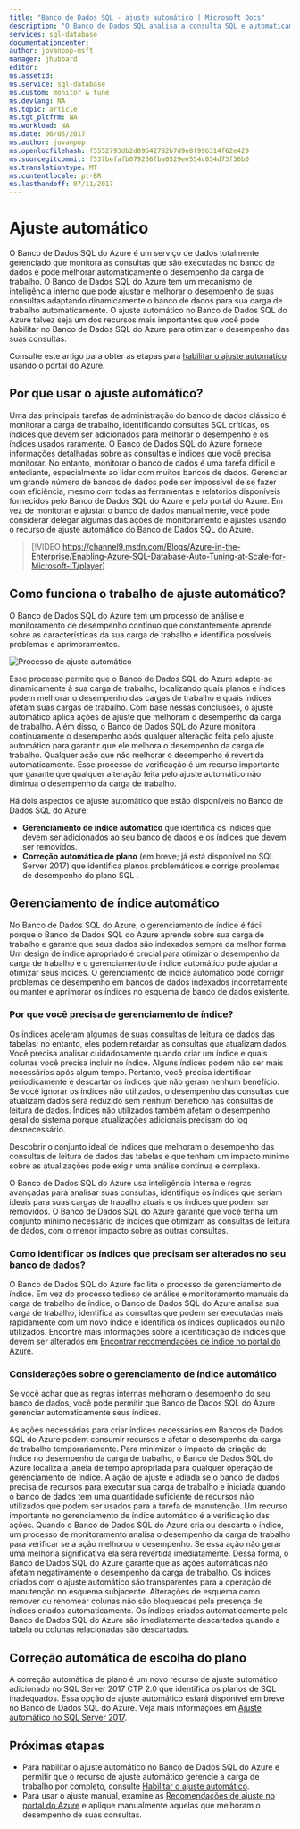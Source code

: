 ```yaml
---
title: "Banco de Dados SQL - ajuste automático | Microsoft Docs"
description: "O Banco de Dados SQL analisa a consulta SQL e automaticamente se adapta à carga de trabalho do usuário."
services: sql-database
documentationcenter: 
author: jovanpop-msft
manager: jhubbard
editor: 
ms.assetid: 
ms.service: sql-database
ms.custom: monitor & tune
ms.devlang: NA
ms.topic: article
ms.tgt_pltfrm: NA
ms.workload: NA
ms.date: 06/05/2017
ms.author: jovanpop
ms.openlocfilehash: f5552793db2d89542782b7d9e8f996314f62e429
ms.sourcegitcommit: f537befafb079256fba0529ee554c034d73f36b0
ms.translationtype: MT
ms.contentlocale: pt-BR
ms.lasthandoff: 07/11/2017
---
```

# <a name="automatic-tuning"></a>Ajuste automático

O Banco de Dados SQL do Azure é um serviço de dados totalmente gerenciado que monitora as consultas que são executadas no banco de dados e pode melhorar automaticamente o desempenho da carga de trabalho. O Banco de Dados SQL do Azure tem um mecanismo de inteligência interno que pode ajustar e melhorar o desempenho de suas consultas adaptando dinamicamente o banco de dados para sua carga de trabalho automaticamente. O ajuste automático no Banco de Dados SQL do Azure talvez seja um dos recursos mais importantes que você pode habilitar no Banco de Dados SQL do Azure para otimizar o desempenho das suas consultas.

Consulte este artigo para obter as etapas para [habilitar o ajuste automático](sql-database-automatic-tuning-enable.md) usando o portal do Azure.

## <a name="why-automatic-tuning"></a>Por que usar o ajuste automático?

Uma das principais tarefas de administração do banco de dados clássico é monitorar a carga de trabalho, identificando consultas SQL críticas, os índices que devem ser adicionados para melhorar o desempenho e os índices usados raramente. O Banco de Dados SQL do Azure fornece informações detalhadas sobre as consultas e índices que você precisa monitorar. No entanto, monitorar o banco de dados é uma tarefa difícil e entediante, especialmente ao lidar com muitos bancos de dados. Gerenciar um grande número de bancos de dados pode ser impossível de se fazer com eficiência, mesmo com todas as ferramentas e relatórios disponíveis fornecidos pelo Banco de Dados SQL do Azure e pelo portal do Azure. Em vez de monitorar e ajustar o banco de dados manualmente, você pode considerar delegar algumas das ações de monitoramento e ajustes usando o recurso de ajuste automático do Banco de Dados SQL do Azure. 


> [!VIDEO https://channel9.msdn.com/Blogs/Azure-in-the-Enterprise/Enabling-Azure-SQL-Database-Auto-Tuning-at-Scale-for-Microsoft-IT/player]
>

## <a name="how-does-automatic-tuning-work"></a>Como funciona o trabalho de ajuste automático?

O Banco de Dados SQL do Azure tem um processo de análise e monitoramento de desempenho contínuo que constantemente aprende sobre as características da sua carga de trabalho e identifica possíveis problemas e aprimoramentos.

![Processo de ajuste automático](./media/sql-database-automatic-tuning/tuning-process.png)

Esse processo permite que o Banco de Dados SQL do Azure adapte-se dinamicamente à sua carga de trabalho, localizando quais planos e índices podem melhorar o desempenho das cargas de trabalho e quais índices afetam suas cargas de trabalho. Com base nessas conclusões, o ajuste automático aplica ações de ajuste que melhoram o desempenho da carga de trabalho. Além disso, o Banco de Dados SQL do Azure monitora continuamente o desempenho após qualquer alteração feita pelo ajuste automático para garantir que ele melhora o desempenho da carga de trabalho. Qualquer ação que não melhorar o desempenho é revertida automaticamente. Esse processo de verificação é um recurso importante que garante que qualquer alteração feita pelo ajuste automático não diminua o desempenho da carga de trabalho.

Há dois aspectos de ajuste automático que estão disponíveis no Banco de Dados SQL do Azure:

 -  **Gerenciamento de índice automático** que identifica os índices que devem ser adicionados ao seu banco de dados e os índices que devem ser removidos.
 -  **Correção automática de plano** (em breve; já está disponível no SQL Server 2017) que identifica planos problemáticos e corrige problemas de desempenho do plano SQL .

## <a name="automatic-index-management"></a>Gerenciamento de índice automático

No Banco de Dados SQL do Azure, o gerenciamento de índice é fácil porque o Banco de Dados SQL do Azure aprende sobre sua carga de trabalho e garante que seus dados são indexados sempre da melhor forma. Um design de índice apropriado é crucial para otimizar o desempenho da carga de trabalho e o gerenciamento de índice automático pode ajudar a otimizar seus índices. O gerenciamento de índice automático pode corrigir problemas de desempenho em bancos de dados indexados incorretamente ou manter e aprimorar os índices no esquema de banco de dados existente. 

### <a name="why-do-you-need-index-management"></a>Por que você precisa de gerenciamento de índice?

Os índices aceleram algumas de suas consultas de leitura de dados das tabelas; no entanto, eles podem retardar as consultas que atualizam dados. Você precisa analisar cuidadosamente quando criar um índice e quais colunas você precisa incluir no índice. Alguns índices podem não ser mais necessários após algum tempo. Portanto, você precisa identificar periodicamente e descartar os índices que não geram nenhum benefício. Se você ignorar os índices não utilizados, o desempenho das consultas que atualizam dados será reduzido sem nenhum benefício nas consultas de leitura de dados. Índices não utilizados também afetam o desempenho geral do sistema porque atualizações adicionais precisam do log desnecessário.

Descobrir o conjunto ideal de índices que melhoram o desempenho das consultas de leitura de dados das tabelas e que tenham um impacto mínimo sobre as atualizações pode exigir uma análise contínua e complexa.

O Banco de Dados SQL do Azure usa inteligência interna e regras avançadas para analisar suas consultas, identifique os índices que seriam ideais para suas cargas de trabalho atuais e os índices que podem ser removidos. O Banco de Dados SQL do Azure garante que você tenha um conjunto mínimo necessário de índices que otimizam as consultas de leitura de dados, com o menor impacto sobre as outras consultas.

### <a name="how-to-identify-indexes-that-need-to-be-changed-in-your-database"></a>Como identificar os índices que precisam ser alterados no seu banco de dados?

O Banco de Dados SQL do Azure facilita o processo de gerenciamento de índice. Em vez do processo tedioso de análise e monitoramento manuais da carga de trabalho de índice, o Banco de Dados SQL do Azure analisa sua carga de trabalho, identifica as consultas que podem ser executadas mais rapidamente com um novo índice e identifica os índices duplicados ou não utilizados. Encontre mais informações sobre a identificação de índices que devem ser alterados em [Encontrar recomendações de índice no portal do Azure](sql-database-advisor-portal.md).

### <a name="automatic-index-management-considerations"></a>Considerações sobre o gerenciamento de índice automático

Se você achar que as regras internas melhoram o desempenho do seu banco de dados, você pode permitir que Banco de Dados SQL do Azure gerenciar automaticamente seus índices.

As ações necessárias para criar índices necessários em Bancos de Dados SQL do Azure podem consumir recursos e afetar o desempenho da carga de trabalho temporariamente. Para minimizar o impacto da criação de índice no desempenho da carga de trabalho, o Banco de Dados SQL do Azure localiza a janela de tempo apropriada para qualquer operação de gerenciamento de índice. A ação de ajuste é adiada se o banco de dados precisa de recursos para executar sua carga de trabalho e iniciada quando o banco de dados tem uma quantidade suficiente de recursos não utilizados que podem ser usados para a tarefa de manutenção. Um recurso importante no gerenciamento de índice automático é a verificação das ações. Quando o Banco de Dados SQL do Azure cria ou descarta o índice, um processo de monitoramento analisa o desempenho da carga de trabalho para verificar se a ação melhorou o desempenho. Se essa ação não gerar uma melhoria significativa ela será revertida imediatamente. Dessa forma, o Banco de Dados SQL do Azure garante que as ações automáticas não afetam negativamente o desempenho da carga de trabalho. Os índices criados com o ajuste automático são transparentes para a operação de manutenção no esquema subjacente. Alterações de esquema como remover ou renomear colunas não são bloqueadas pela presença de índices criados automaticamente. Os índices criados automaticamente pelo Banco de Dados SQL do Azure são imediatamente descartados quando a tabela ou colunas relacionadas são descartadas.

## <a name="automatic-plan-choice-correction"></a>Correção automática de escolha do plano

A correção automática de plano é um novo recurso de ajuste automático adicionado no SQL Server 2017 CTP 2.0 que identifica os planos de SQL inadequados. Essa opção de ajuste automático estará disponível em breve no Banco de Dados SQL do Azure. Veja mais informações em [Ajuste automático no SQL Server 2017](https://docs.microsoft.com/sql/relational-databases/automatic-tuning/automatic-tuning).

## <a name="next-steps"></a>Próximas etapas

- Para habilitar o ajuste automático no Banco de Dados SQL do Azure e permitir que o recurso de ajuste automático gerencie a carga de trabalho por completo, consulte [Habilitar o ajuste automático](sql-database-automatic-tuning-enable.md).
- Para usar o ajuste manual, examine as [Recomendações de ajuste no portal do Azure](sql-database-advisor-portal.md) e aplique manualmente aquelas que melhoram o desempenho de suas consultas.
